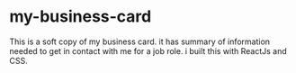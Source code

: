 # my-business-card
This is a soft copy of my business card.
it has summary of information needed to get in contact with me for a job role.
i built this with ReactJs and CSS.
